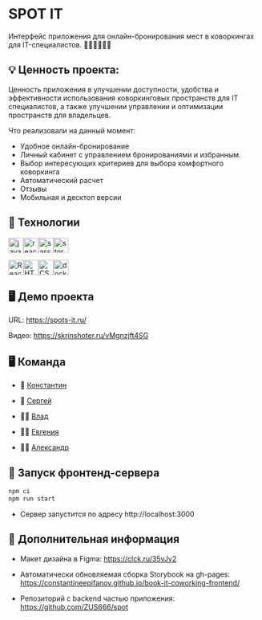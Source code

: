 # SPOT IT

Интерфейс приложения для онлайн-бронирования мест в коворкингах для IT-специалистов. 👩‍💻🧑‍💻👨‍💻

 
## 💡 Ценность проекта:

Ценность приложения в  улучшении доступности, удобства и эффективности использования коворкинговых пространств для IT специалистов, а также улучшении управлении и оптимизации пространств для владельцев.

Что реализовали на данный момент:

- Удобное онлайн-бронирование
- Личный кабинет с управлением бронированиями и избранным.
- Выбор интересующих критериев для выбора комфортного коворкинга
- Автоматический расчет
- Отзывы
- Мобильная и десктоп версии

## 💾 Технологии

<img src="https://img.shields.io/badge/javascript-%23323330.svg?style=for-the-badge&logo=javascript&logoColor=%23F7DF1E" alt="javascript" height="30"/><img src="https://img.shields.io/badge/react-%2320232a.svg?style=for-the-badge&logo=react&logoColor=%2361DAFB" alt="react" height="30"/><img src="https://img.shields.io/badge/Sass-CC6699?style=for-the-badge&logo=sass&logoColor=white" alt="sass" height="30"/><img src="https://img.shields.io/badge/-Storybook-FF4785?style=for-the-badge&logo=storybook&logoColor=white" alt="storybook" height="30"/>

<img src="https://img.shields.io/badge/React_Router-CA4245?style=for-the-badge&logo=react-router&logoColor=white" alt="React_Router" height="30"/><img src="https://img.shields.io/badge/HTML5-E34F26?style=for-the-badge&logo=html5&logoColor=white" alt="HTML5" height="30"/><img src="https://img.shields.io/badge/CSS3-1572B6?style=for-the-badge&logo=css3&logoColor=white" alt="CSS3" height="30"/><img src="https://img.shields.io/badge/docker-%230db7ed.svg?style=for-the-badge&logo=docker&logoColor=white" alt="docker" height="30"/>

## 🖥 Демо проекта

URL: https://spots-it.ru/

Видео: https://skrinshoter.ru/vMgnzjft4SG

## 🖥 Команда

- 🦖  [Константин](https://github.com/ConstantineEpifanov)

- 💪  [Сергей](https://github.com/sergasent)

- 🧞‍♂️  [Влад](https://github.com/vladdevjs)

- 🧘‍♀️  [Евгения](https://github.com/mintolime)

- 🦸‍♂️  [Александр](https://github.com/yacax) 

## 🚀 Запуск фронтенд-сервера

```sh
npm ci
npm run start
```

- Cервер запустится по адресу http://localhost:3000

## 👾 Дополнительная информация

- Макет дизайна в Figma:
  https://clck.ru/35vJy2

- Автоматически обновляемая сборка Storybook на gh-pages:
  https://constantineepifanov.github.io/book-it-coworking-frontend/

- Репозиторий с backend частью приложения:
  https://github.com/ZUS666/spot


